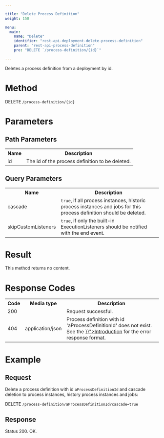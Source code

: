 ```yaml
---

title: "Delete Process Definition"
weight: 150

menu:
  main:
    name: "Delete"
    identifier: "rest-api-deployment-delete-process-definition"
    parent: "rest-api-process-definition"
    pre: "DELETE `/process-definition/{id}`"

---
```


Deletes a process definition from a deployment by id.


# Method

DELETE `/process-definition/{id}`


# Parameters

## Path Parameters

<table class="table table-striped">
  <tr>
    <th>Name</th>
    <th>Description</th>
  </tr>
  <tr>
    <td>id</td>
    <td>The id of the process definition to be deleted.</td>
  </tr>
</table>

## Query Parameters

<table class="table table-striped">
  <tr>
    <th>Name</th>
    <th>Description</th>
  </tr>
  <tr>
    <td>cascade</td>
    <td><code>true</code>, if all process instances, historic process instances and jobs for this process definition should be deleted.</td>
  </tr>
  <tr>
    <td>skipCustomListeners</td>
    <td><code>true</code>, if only the built-in ExecutionListeners should be notified with the end event.</td>
  </tr>
</table>

# Result

This method returns no content.


# Response Codes

<table class="table table-striped">
  <tr>
    <th>Code</th>
    <th>Media type</th>
    <th>Description</th>
  </tr>
  <tr>
    <td>200</td>
    <td></td>
    <td>Request successful.</td>
  </tr>
  <tr>
    <td>404</td>
    <td>application/json</td>
    <td>Process definition with id 'aProcessDefinitionId' does not exist. See the <a href="{{< relref "reference/rest/overview/_index.md#error-handling" >}}">Introduction</a> for the error response format.</td>
  </tr>
</table>


# Example

## Request

Delete a process definition with id `aProcessDefinitionId` and cascade deletion to process instances,
history process instances and jobs:

DELETE `/process-definition/aProcessDefinitionId?cascade=true`

## Response

Status 200. OK.
